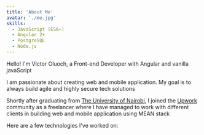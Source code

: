 ```yaml
---
title: 'About Me'
avatar: './me.jpg'
skills:
  - JavaScript (ES6+)
  - Angular 2+
  - PostgreSQL
  - Node.js
---
```


Hello! I'm Victor Oluoch, a Front-end Developer with Angular and vanilla javaScript

I am passionate about creating web and mobile application. My goal is to always build agile and highly secure tech solutions

Shortly after graduating from [The University of Nairobi](https://www.uonbi.ac.ke/), I joined the [Upwork](https://www.upwork.com/) community as a freelancer where I have managed to work with different clients in building web and mobile application using MEAN stack

Here are a few technologies I've worked on:
